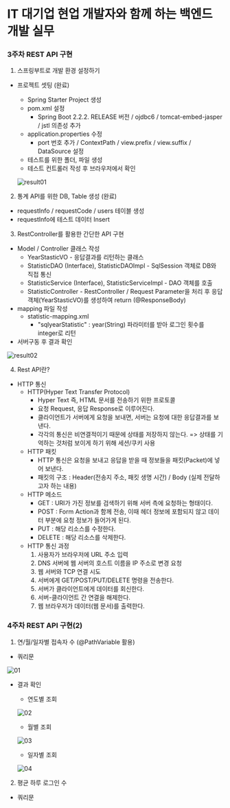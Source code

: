 # IT 대기업 현업 개발자와 함께 하는 백엔드 개발 실무

### 3주차 REST API 구현

1. 스프링부트로 개발 환경 설정하기

* 프로젝트 셋팅 (완료)
  + Spring Starter Project 생성
  + pom.xml 설정
    - Spring Boot 2.2.2. RELEASE 버전 / ojdbc6 / tomcat-embed-jasper / jstl 의존성 추가
  + application.properties 수정
    - port 번호 추가 / ContextPath / view.prefix / view.suffix / DataSource 설정
  + 테스트를 위한 폴더, 파일 생성
  + 테스트 컨트롤러 작성 후 브라우저에서 확인
  
  ![result01](https://user-images.githubusercontent.com/59604987/102009013-fb36b080-3d77-11eb-8b7a-ed1198bf2022.PNG)

2. 통계 API를 위한 DB, Table 생성 (완료)
* requestInfo / requestCode / users 테이블 생성
* requestInfo에 테스트 데이터 Insert

3. RestController를 활용한 간단한 API 구현
* Model / Controller 클래스 작성
  + YearStasticVO - 응답결과를 리턴하는 클래스
  + StatisticDAO (Interface), StatisticDAOImpl - SqlSession 객체로 DB와 직접 통신
  + StatisticService (Interface), StatisticServiceImpl - DAO 객체를 호출
  + StatisticController - RestController / Request Parameter을 처리 후 응답 객체(YearStasticVO)를 생성하여 return (@ResponseBody)
* mapping 파일 작성
  + statistic-mapping.xml
    + "sqlyearStatistic" : year(String) 파라미터를 받아 로그인 횟수를 integer로 리턴
* 서버구동 후 결과 확인

![result02](https://user-images.githubusercontent.com/59604987/102009599-cd536b00-3d7b-11eb-9b0a-41ee99c32b68.PNG)

4. Rest API란?
* HTTP 통신
  + HTTP(Hyper Text Transfer Protocol)
    + Hyper Text 즉, HTML 문서를 전송하기 위한 프로토콜
    + 요청 Request, 응답 Response로 이루어진다.
    + 클라이언트가 서버에게 요청을 보내면, 서버는 요청에 대한 응답결과를 보낸다.
    + 각각의 통신은 비연결적이기 때문에 상태를 저장하지 않는다. => 상태를 기억하는 것처럼 보이게 하기 위해 세션/쿠키 사용
  + HTTP 패킷
    + HTTP 통신은 요청을 보내고 응답을 받을 때 정보들을 패킷(Packet)에 넣어 보낸다.
    + 패킷의 구조 : Header(전송지 주소, 패킷 생명 시간) / Body (실제 전달하고자 하는 내용)
  + HTTP 메소드
    + GET : URI가 가진 정보를 검색하기 위해 서버 측에 요청하는 형태이다.
    + POST : Form Action과 함께 전송, 이때 헤더 정보에 포함되지 않고 데이터 부분에 요청 정보가 들어가게 된다.
    + PUT : 해당 리소스를 수정한다.
    + DELETE : 해당 리소스를 삭제한다.
  + HTTP 통신 과정
    1. 사용자가 브라우저에 URL 주소 입력
    2. DNS 서버에 웹 서버의 호스트 이름을 IP 주소로 변경 요청
    3. 웹 서버와 TCP 연결 시도
    4. 서버에게 GET/POST/PUT/DELETE 명령을 전송한다.
    5. 서버가 클라이언트에게 데이터를 회신한다.
    6. 서버-클라이언트 간 연결을 해제한다.
    7. 웹 브라우저가 데이터(웹 문서)를 출력한다.
    
 
### 4주차 REST API 구현(2)

1. 연/월/일자별 접속자 수 (@PathVariable 활용)

  * 쿼리문
  
  ![01](https://user-images.githubusercontent.com/59604987/102712470-e96b8500-4304-11eb-9ca5-2fef5543cf9e.PNG)
  
  * 결과 확인
  
    * 연도별 조회
    
    ![02](https://user-images.githubusercontent.com/59604987/102712513-3d766980-4305-11eb-9c57-87e9aa29830f.PNG)
    
    * 월별 조회
  
    ![03](https://user-images.githubusercontent.com/59604987/102712515-3e0f0000-4305-11eb-8749-e1178ed361b5.PNG)
    
    * 일자별 조회
    
    ![04](https://user-images.githubusercontent.com/59604987/102712516-3ea79680-4305-11eb-87f8-62dcaea23883.PNG)
  
2. 평균 하루 로그인 수

  * 쿼리문
  
  

